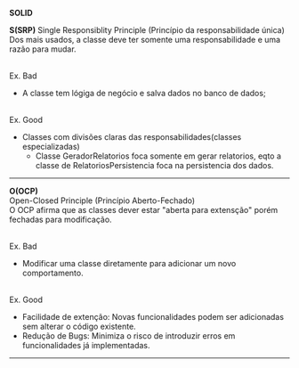 **SOLID**

**S(SRP)**
Single Responsiblity Principle (Princípio da responsabilidade única)</br>
Dos mais usados, a classe deve ter somente uma responsabilidade e uma razão para mudar.</br>

</br>Ex. Bad</br>
- A classe tem lógiga de negócio e salva dados no banco de dados;

</br>Ex. Good</br>
- Classes com divisões claras das responsabilidades(classes especializadas)
    - Classe GeradorRelatorios foca somente em gerar relatorios, eqto a classe de RelatoriosPersistencia foca na persistencia dos dados.

---

**O(OCP)</br>**
Open-Closed Principle (Princípio Aberto-Fechado)</br>
O OCP afirma que as classes dever estar "aberta para extensção" porém fechadas para modificação.

</br>Ex. Bad</br>
- Modificar uma classe diretamente para adicionar um novo comportamento.

</br>Ex. Good</br>
-  Facilidade de extenção: Novas funcionalidades podem ser adicionadas sem alterar o código existente.
-  Redução de Bugs: Minimiza o risco de introduzir erros em funcionalidades já implementadas.
    
---
